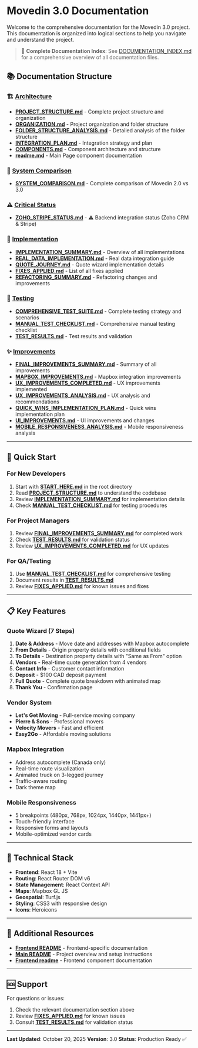 # Movedin 3.0 Documentation

Welcome to the comprehensive documentation for the Movedin 3.0 project. This documentation is organized into logical sections to help you navigate and understand the project.

> 📖 **Complete Documentation Index**: See [DOCUMENTATION_INDEX.md](./DOCUMENTATION_INDEX.md) for a comprehensive overview of all documentation files.

## 📚 Documentation Structure

### 🏗️ [Architecture](./architecture/)
- **[PROJECT_STRUCTURE.md](./architecture/PROJECT_STRUCTURE.md)** - Complete project structure and organization
- **[ORGANIZATION.md](./architecture/ORGANIZATION.md)** - Project organization and folder structure
- **[FOLDER_STRUCTURE_ANALYSIS.md](./architecture/FOLDER_STRUCTURE_ANALYSIS.md)** - Detailed analysis of the folder structure
- **[INTEGRATION_PLAN.md](./architecture/INTEGRATION_PLAN.md)** - Integration strategy and plan
- **[COMPONENTS.md](./architecture/COMPONENTS.md)** - Component architecture and structure
- **[readme.md](./architecture/readme.md)** - Main Page component documentation

### 🔄 [System Comparison](./)
- **[SYSTEM_COMPARISON.md](./SYSTEM_COMPARISON.md)** - Complete comparison of Movedin 2.0 vs 3.0

### ⚠️ [Critical Status](./)
- **[ZOHO_STRIPE_STATUS.md](./ZOHO_STRIPE_STATUS.md)** - ⚠️ Backend integration status (Zoho CRM & Stripe)

### 🚀 [Implementation](./implementation/)
- **[IMPLEMENTATION_SUMMARY.md](./implementation/IMPLEMENTATION_SUMMARY.md)** - Overview of all implementations
- **[REAL_DATA_IMPLEMENTATION.md](./implementation/REAL_DATA_IMPLEMENTATION.md)** - Real data integration guide
- **[QUOTE_JOURNEY.md](./implementation/QUOTE_JOURNEY.md)** - Quote wizard implementation details
- **[FIXES_APPLIED.md](./implementation/FIXES_APPLIED.md)** - List of all fixes applied
- **[REFACTORING_SUMMARY.md](./implementation/REFACTORING_SUMMARY.md)** - Refactoring changes and improvements

### 🧪 [Testing](./testing/)
- **[COMPREHENSIVE_TEST_SUITE.md](./testing/COMPREHENSIVE_TEST_SUITE.md)** - Complete testing strategy and scenarios
- **[MANUAL_TEST_CHECKLIST.md](./testing/MANUAL_TEST_CHECKLIST.md)** - Comprehensive manual testing checklist
- **[TEST_RESULTS.md](./testing/TEST_RESULTS.md)** - Test results and validation

### ✨ [Improvements](./improvements/)
- **[FINAL_IMPROVEMENTS_SUMMARY.md](./improvements/FINAL_IMPROVEMENTS_SUMMARY.md)** - Summary of all improvements
- **[MAPBOX_IMPROVEMENTS.md](./improvements/MAPBOX_IMPROVEMENTS.md)** - Mapbox integration improvements
- **[UX_IMPROVEMENTS_COMPLETED.md](./improvements/UX_IMPROVEMENTS_COMPLETED.md)** - UX improvements implemented
- **[UX_IMPROVEMENTS_ANALYSIS.md](./improvements/UX_IMPROVEMENTS_ANALYSIS.md)** - UX analysis and recommendations
- **[QUICK_WINS_IMPLEMENTATION_PLAN.md](./improvements/QUICK_WINS_IMPLEMENTATION_PLAN.md)** - Quick wins implementation plan
- **[UI_IMPROVEMENTS.md](./improvements/UI_IMPROVEMENTS.md)** - UI improvements and changes
- **[MOBILE_RESPONSIVENESS_ANALYSIS.md](./improvements/MOBILE_RESPONSIVENESS_ANALYSIS.md)** - Mobile responsiveness analysis

---

## 🎯 Quick Start

### For New Developers
1. Start with **[START_HERE.md](../START_HERE.md)** in the root directory
2. Read **[PROJECT_STRUCTURE.md](./architecture/PROJECT_STRUCTURE.md)** to understand the codebase
3. Review **[IMPLEMENTATION_SUMMARY.md](./implementation/IMPLEMENTATION_SUMMARY.md)** for implementation details
4. Check **[MANUAL_TEST_CHECKLIST.md](./testing/MANUAL_TEST_CHECKLIST.md)** for testing procedures

### For Project Managers
1. Review **[FINAL_IMPROVEMENTS_SUMMARY.md](./improvements/FINAL_IMPROVEMENTS_SUMMARY.md)** for completed work
2. Check **[TEST_RESULTS.md](./testing/TEST_RESULTS.md)** for validation status
3. Review **[UX_IMPROVEMENTS_COMPLETED.md](./improvements/UX_IMPROVEMENTS_COMPLETED.md)** for UX updates

### For QA/Testing
1. Use **[MANUAL_TEST_CHECKLIST.md](./testing/MANUAL_TEST_CHECKLIST.md)** for comprehensive testing
2. Document results in **[TEST_RESULTS.md](./testing/TEST_RESULTS.md)**
3. Review **[FIXES_APPLIED.md](./implementation/FIXES_APPLIED.md)** for known issues and fixes

---

## 📋 Key Features

### Quote Wizard (7 Steps)
1. **Date & Address** - Move date and addresses with Mapbox autocomplete
2. **From Details** - Origin property details with conditional fields
3. **To Details** - Destination property details with "Same as From" option
4. **Vendors** - Real-time quote generation from 4 vendors
5. **Contact Info** - Customer contact information
6. **Deposit** - $100 CAD deposit payment
7. **Full Quote** - Complete quote breakdown with animated map
8. **Thank You** - Confirmation page

### Vendor System
- **Let's Get Moving** - Full-service moving company
- **Pierre & Sons** - Professional movers
- **Velocity Movers** - Fast and efficient
- **Easy2Go** - Affordable moving solutions

### Mapbox Integration
- Address autocomplete (Canada only)
- Real-time route visualization
- Animated truck on 3-legged journey
- Traffic-aware routing
- Dark theme map

### Mobile Responsiveness
- 5 breakpoints (480px, 768px, 1024px, 1440px, 1441px+)
- Touch-friendly interface
- Responsive forms and layouts
- Mobile-optimized vendor cards

---

## 🔧 Technical Stack

- **Frontend**: React 18 + Vite
- **Routing**: React Router DOM v6
- **State Management**: React Context API
- **Maps**: Mapbox GL JS
- **Geospatial**: Turf.js
- **Styling**: CSS3 with responsive design
- **Icons**: Heroicons

---

## 📖 Additional Resources

- **[Frontend README](../frontend/README.md)** - Frontend-specific documentation
- **[Main README](../README.md)** - Project overview and setup instructions
- **[Frontend readme](../frontend/readme.md)** - Frontend component documentation

---

## 🆘 Support

For questions or issues:
1. Check the relevant documentation section above
2. Review **[FIXES_APPLIED.md](./implementation/FIXES_APPLIED.md)** for known issues
3. Consult **[TEST_RESULTS.md](./testing/TEST_RESULTS.md)** for validation status

---

**Last Updated**: October 20, 2025
**Version**: 3.0
**Status**: Production Ready ✅



